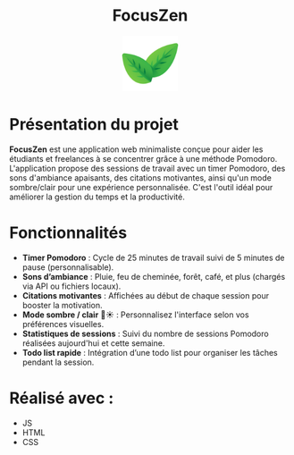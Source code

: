 <!-- PROJECT LOGO -->
<h1 align="center">FocusZen</h1>
<div align="center">
  <img src="leaf.png" alt="Logo" width="100" height="100">
</div>

<!-- Présentation du projet -->
# Présentation du projet

**FocusZen** est une application web minimaliste conçue pour aider les étudiants et freelances à se concentrer grâce à une méthode Pomodoro. L'application propose des sessions de travail avec un timer Pomodoro, des sons d'ambiance apaisants, des citations motivantes, ainsi qu'un mode sombre/clair pour une expérience personnalisée. C'est l'outil idéal pour améliorer la gestion du temps et la productivité.

<!-- Présentation des fonctionnalités -->
# Fonctionnalités

* **Timer Pomodoro** : Cycle de 25 minutes de travail suivi de 5 minutes de pause (personnalisable).
* **Sons d’ambiance** : Pluie, feu de cheminée, forêt, café, et plus (chargés via API ou fichiers locaux).
* **Citations motivantes** : Affichées au début de chaque session pour booster la motivation.
* **Mode sombre / clair** 🌙☀️ : Personnalisez l'interface selon vos préférences visuelles.
* **Statistiques de sessions** : Suivi du nombre de sessions Pomodoro réalisées aujourd'hui et cette semaine.
* **Todo list rapide** : Intégration d’une todo list pour organiser les tâches pendant la session.

<!-- Réalisé -->
# Réalisé avec :

* JS
* HTML
* CSS
